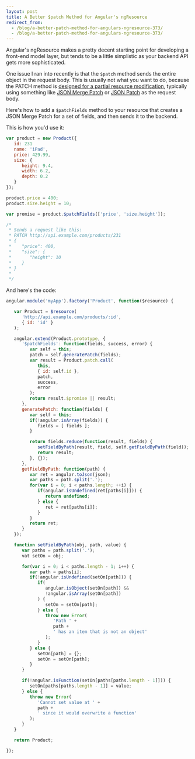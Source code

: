 ```yaml
---
layout: post
title: A Better $patch Method for Angular's ngResource
redirect_from:
  - /blog/a-better-patch-method-for-angulars-ngresource-373/
  - /blog/a-better-patch-method-for-angulars-ngresource-373/
---
```


Angular's ngResource makes a pretty decent starting point for developing a front-end model layer, but tends to be a little simplistic as your backend API gets more sophisticated.

One issue I ran into recently is that the `$patch` method sends the entire object in the request body. This is usually not what you want to do, because the PATCH method is [designed for a partial resource modification](https://tools.ietf.org/html/rfc5789), typically using something like [JSON Merge Patch](https://tools.ietf.org/html/rfc7386) or [JSON Patch](https://tools.ietf.org/html/rfc6902) as the request body.

Here's how to add a `$patchFields` method to your resource that creates a JSON Merge Patch for a set of fields, and then sends it to the backend.

This is how you'd use it:

```js
var product = new Product({
   id: 231
   name: 'iPad',
   price: 429.99,
   size: {
      height: 9.4,
      width: 6.2,
      depth: 0.2
   }
});

product.price = 400;
product.size.height = 10;

var promise = product.$patchFields(['price', 'size.height']);

/*
 * Sends a request like this:
 * PATCH http://api.example.com/products/231
 * {
 *    "price": 400,
 *    "size": {
 *       "height": 10
 *    }
 * }
 *
 */
```

And here's the code:

```js
angular.module('myApp').factory('Product', function($resource) {

   var Product = $resource(
      'http://api.example.com/products/:id',
      { id: 'id' }
   );

   angular.extend(Product.prototype, {
      '$patchFields': function(fields, success, error) {
         var self = this;
         patch = self.generatePatch(fields);
         var result = Product.patch.call(
            this,
            { id: self.id },
            patch,
            success,
            error
         );
         return result.$promise || result;
      },
      generatePatch: function(fields) {
         var self = this;
         if(!angular.isArray(fields)) {
            fields = [ fields ];
         }

         return fields.reduce(function(result, fields) {
            setFieldByPath(result, field, self.getFieldByPath(field));
            return result;
         }, {});
      },
      getFieldByPath: function(path) {
         var ret = angular.toJson(json);
         var paths = path.split('.');
         for(var i = 0; i < paths.length; ++i) {
            if(angular.isUndefined(ret[paths[i]])) {
               return undefined;
            } else {
               ret = ret[paths[i]];
            }
         }
         return ret;
      }
   });

   function setFieldByPath(obj, path, value) {
      var paths = path.split('.');
      vat setOn = obj;

      for(var i = 0; i < paths.length - 1; i++) {
         var path = paths[i];
         if(!angular.isUndefined(setOn[path])) {
            if(
               angular.isObject(setOn[path]) &&
               !angular.isArray(setOn[path])
            ) {
               setOn = setOn[path];
            } else {
               throw new Error(
                  'Path ' +
                  path +
                  ' has an item that is not an object'
               );
            }
         } else {
            setOn[path] = {};
            setOn = setOn[path];
         }
      }

      if(!angular.isFunction(setOn[paths[paths.length - 1]])) {
         setOn[paths[paths.length - 1]] = value;
      } else {
         throw new Error(
            'Cannot set value at ' +
            path +
            ' since it would overwrite a function'
         );
      }
   }

   return Product;

});
```
